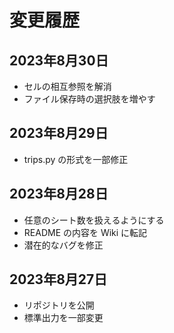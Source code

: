 # 変更履歴

## 2023年8月30日

- セルの相互参照を解消
- ファイル保存時の選択肢を増やす

## 2023年8月29日

- trips.py の形式を一部修正

## 2023年8月28日
- 任意のシート数を扱えるようにする
- README の内容を Wiki に転記
- 潜在的なバグを修正

## 2023年8月27日

- リポジトリを公開
- 標準出力を一部変更
